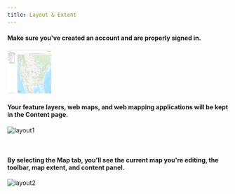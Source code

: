 ```yaml
---
title: Layout & Extent
---
```


#### Make sure you've created an account and are properly signed in. 
<img src="https://github.com/nulib-ds/arcgis_online/blob/e8aec25891759d9f3598429e39c7b84566f8be08/img/add_data_1.jpg" width="100" height="100">
<br>

#### Your feature layers, web maps, and web mapping applications will be kept in the Content page.
![layout1](/arcgis-online/img/content_page.jpg)

<br>

#### By selecting the Map tab, you'll see the current map you're editing, the toolbar, map extent, and content panel. 
![layout2](/arcgis-online/img/map.jpg)
